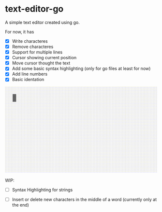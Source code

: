 # text-editor-go
A simple text editor created using go.

For now, it has

- [x] Write characteres
- [x] Remove characteres
- [x] Support for multiple lines
- [x] Cursor showing current position
- [x] Move cursor thought the text
- [x] Add some basic syntax highlighting (only for go files at least for now)
- [x] Add line numbers
- [x] Basic identation

![](editor_syntax_highlighting.gif)

WIP:

- [ ] Syntax Highlighting for strings
- [ ] Insert or delete new characters in the middle of a word (currently only at the end)

